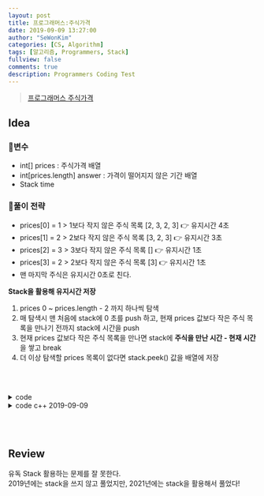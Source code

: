 ```yaml
---
layout: post
title: 프로그래머스:주식가격
date: 2019-09-09 13:27:00
author: "SeWonKim"
categories: [CS, Algorithm]
tags: [알고리즘, Programmers, Stack]
fullview: false
comments: true
description: Programmers Coding Test
---
```


> [프로그래머스 주식가격](https://programmers.co.kr/learn/courses/30/lessons/42584)

## Idea

### 🥚변수

- int[] prices : 주식가격 배열
- int[prices.length] answer : 가격이 떨어지지 않은 기간 배열
- Stack<Integer> time
  
### 🍳풀이 전략

- prices[0] = 1 > 1보다 작지 않은 주식 목록 [2, 3, 2, 3] 👉 유지시간 4초
- prices[1] = 2 > 2보다 작지 않은 주식 목록 [3, 2, 3] 👉 유지시간 3초
- prices[2] = 3 > 3보다 작지 않은 주식 목록 [] 👉 유지시간 1초
- prices[3] = 2 > 2보다 작지 않은 주식 목록 [3] 👉 유지시간 1초
- 맨 마지막 주식은 유지시간 0초로 친다.

**Stack을 활용해 유지시간 저장**

1. prices 0 ~ prices.length - 2 까지 하나씩 탐색
2. 매 탐색시 맨 처음에 stack에 0 초를 push 하고, 현재 prices 값보다 작은 주식 목록을 만나기 전까지 stack에 시간을 push
3. 현재 prices 값보다 작은 주식 목록을 만나면 stack에 **주식을 만난 시간 - 현재 시간**을 쌓고 break
4. 더 이상 탐색할 prices 목록이 없다면 stack.peek() 값을 배열에 저장

&nbsp;  
&nbsp;



<details>
<summary>code</summary>
<div markdown="1">

```java
import java.util.Stack;

class Solution {
    public int[] solution(int[] prices) {
        int[] answer = new int[prices.length];
        Stack<Integer> time = new Stack<Integer>();
        
        for(int i = 0; i < prices.length; i++) {
            time.clear();
            time.add(0);
            
            for(int j = i+1; j < prices.length; j++) {
                if(prices[i] <= prices[j])   time.add(time.peek()+1);
                else {
                    time.add(j - i);
                    break;
                }
            }
            answer[i] = time.peek();
        }
        return answer;
    }
}
```

</div>
</details>

<details>
<summary>code c++ 2019-09-09</summary>
<div markdown="1">

- 2중 for문을 돌면서 가격이 증가하면 카운트도 증가하고, 가격이 감소하면 for문을 탈출하고 다음 순서를 진행한다.
  
```cpp
#include <string>
#include <vector>

using namespace std;

vector<int> solution(vector<int> prices) {
    vector<int> answer(prices.size());

    for(int i=0; i<prices.size(); i++){
        for(int j=i+1; j<prices.size(); j++){
            // 증가
            if(prices[i] <= prices[j]) {
                answer[i]++;
            }
            // 감소
            else {
                answer[i]++;
                break;
            }
        }
    }

    return answer;
}
```

</div>
</details>



&nbsp;  
&nbsp;

## Review

유독 Stack 활용하는 문제를 잘 못한다.      
2019년에는 stack을 쓰지 않고 풀었지만, 2021년에는 stack을 활용해서 풀었다!

&nbsp;  
&nbsp;

